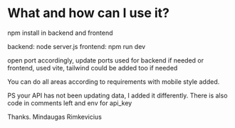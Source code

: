 # What and how can I use it?

npm install in backend and frontend

backend: node server.js
frontend: npm run dev

open port accordingly, update ports used for backend if needed or frontend, used vite, tailwind could be added too if needed 

You can do all areas according to requirements with mobile style added.

PS your API has not been updating data, I added it differently. There is also code in comments left and env for api_key

Thanks.
Mindaugas Rimkevicius